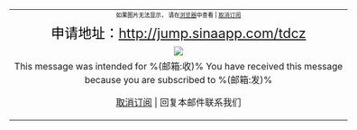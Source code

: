 <table style="width:600px;margin:auto;text-align:center;">
<tr style="color:#000000;font-size:10px;">
<td>如果图片无法显示， 请在<a href="http://jump.sinaapp.com/tdcz">浏览器</a>中查看 | <a href="http://jump.sinaapp.com/tdcz">取消订阅</a></td>
</tr>
<tr>
<td style="color:#000000;font-size:24px;">申请地址：<a href="http://jump.sinaapp.com/tdcz">http://jump.sinaapp.com/tdcz</a></td>
</tr>
<tr>
<td><img src="http://oislkr6cu.bkt.clouddn.com/green365.jpg" /></td>
</tr>
<tr>
<td>
This message was intended for %(邮箱:收)% You have received this message because you are subscribed to %(邮箱:发)%<br/>

<a href="http://jump.sinaapp.com/tdcz">取消订阅</a> | 回复本邮件联系我们
</td>
</tr>
</table>